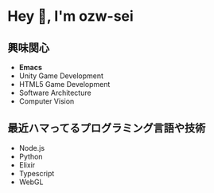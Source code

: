 # Hey 👋, I'm ozw-sei

## 興味関心
- **Emacs**
- Unity Game Development
- HTML5 Game Development
- Software Architecture
- Computer Vision

## 最近ハマってるプログラミング言語や技術
- Node.js
- Python
- Elixir
- Typescript
- WebGL
